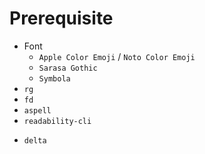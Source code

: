 # Prerequisite

- Font
  + `Apple Color Emoji` / `Noto Color Emoji`
  + `Sarasa Gothic`
  + `Symbola`
- `rg`
- `fd`
- `aspell`
- `readability-cli`
<!-- - `rime` / `fcitx5-rime` -->
- `delta`
